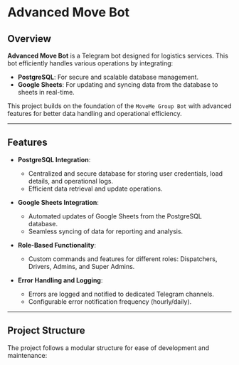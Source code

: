 # Advanced Move Bot

## Overview
**Advanced Move Bot** is a Telegram bot designed for logistics services. This bot efficiently handles various operations by integrating:
- **PostgreSQL**: For secure and scalable database management.
- **Google Sheets**: For updating and syncing data from the database to sheets in real-time.

This project builds on the foundation of the `MoveMe Group Bot` with advanced features for better data handling and operational efficiency.

---

## Features
- **PostgreSQL Integration**:
  - Centralized and secure database for storing user credentials, load details, and operational logs.
  - Efficient data retrieval and update operations.
  
- **Google Sheets Integration**:
  - Automated updates of Google Sheets from the PostgreSQL database.
  - Seamless syncing of data for reporting and analysis.

- **Role-Based Functionality**:
  - Custom commands and features for different roles: Dispatchers, Drivers, Admins, and Super Admins.

- **Error Handling and Logging**:
  - Errors are logged and notified to dedicated Telegram channels.
  - Configurable error notification frequency (hourly/daily).

---

## Project Structure
The project follows a modular structure for ease of development and maintenance:
